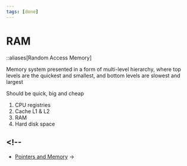 ```yaml
---
tags: [done]
---
```


# RAM

::aliases[Random Access Memory]

Memory system presented in a form of multi-level hierarchy, where top levels are the quickest and smallest, and bottom levels are slowest and largest

Should be quick, big and cheap

<!--
Должна быть быстрой, большой и дешевой. Система памяти создается в виде иерархии нескольких уровней, где верхние -- самые быстрые и малообъемные, а нижние -- самые медленные и обширные
-->

1. CPU registries
1. Cache L1 & L2
1. RAM
1. Hard disk space

## <!--

- [Pointers and Memory](http://cslibrary.stanford.edu/102/PointersAndMemory.pdf)
  ->
